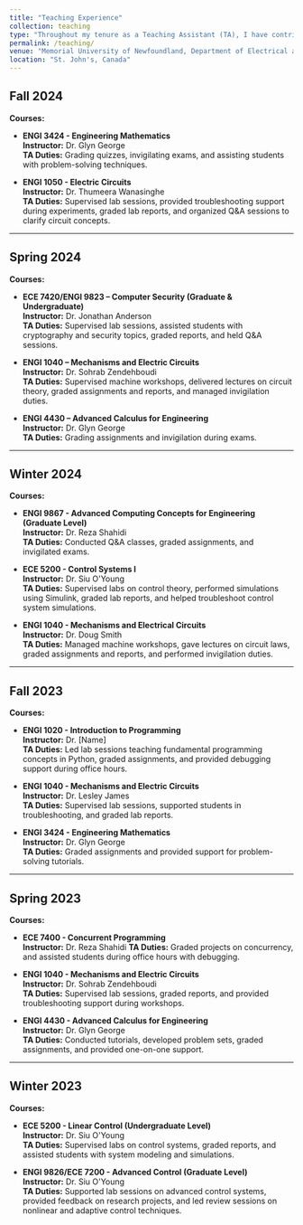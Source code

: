 ```yaml
---
title: "Teaching Experience"
collection: teaching
type: "Throughout my tenure as a Teaching Assistant (TA), I have contributed to both undergraduate and graduate-level courses. My responsibilities have ranged from supervising labs, conducting tutorials, grading assignments, and providing additional academic support to students."
permalink: /teaching/
venue: "Memorial University of Newfoundland, Department of Electrical and Computer Engineering, 2022-present"
location: "St. John's, Canada"
---
```



## Fall 2024
**Courses:**
- **ENGI 3424 - Engineering Mathematics**  
  **Instructor:** Dr. Glyn George  
  **TA Duties:** Grading quizzes, invigilating exams, and assisting students with problem-solving techniques.

- **ENGI 1050 - Electric Circuits**  
  **Instructor:** Dr. Thumeera Wanasinghe  
  **TA Duties:** Supervised lab sessions, provided troubleshooting support during experiments, graded lab reports, and organized Q&A sessions to clarify circuit concepts.

---

## Spring 2024
**Courses:**
- **ECE 7420/ENGI 9823 – Computer Security (Graduate & Undergraduate)**  
  **Instructor:** Dr. Jonathan Anderson  
  **TA Duties:** Supervised lab sessions, assisted students with cryptography and security topics, graded reports, and held Q&A sessions.

- **ENGI 1040 – Mechanisms and Electric Circuits**  
  **Instructor:** Dr. Sohrab Zendehboudi  
  **TA Duties:** Supervised machine workshops, delivered lectures on circuit theory, graded assignments and reports, and managed invigilation duties.

- **ENGI 4430 – Advanced Calculus for Engineering**  
  **Instructor:** Dr. Glyn George  
  **TA Duties:** Grading assignments and invigilation during exams.

---

## Winter 2024
**Courses:**
- **ENGI 9867 - Advanced Computing Concepts for Engineering (Graduate Level)**  
  **Instructor:** Dr. Reza Shahidi  
  **TA Duties:** Conducted Q&A classes, graded assignments, and invigilated exams.

- **ECE 5200 - Control Systems I**  
  **Instructor:** Dr. Siu O'Young  
  **TA Duties:** Supervised labs on control theory, performed simulations using Simulink, graded lab reports, and helped troubleshoot control system simulations.

- **ENGI 1040 - Mechanisms and Electrical Circuits**  
  **Instructor:** Dr. Doug Smith  
  **TA Duties:** Managed machine workshops, gave lectures on circuit laws, graded assignments and reports, and performed invigilation duties.

---

## Fall 2023
**Courses:**
- **ENGI 1020 - Introduction to Programming**  
  **Instructor:** Dr. [Name]  
  **TA Duties:** Led lab sessions teaching fundamental programming concepts in Python, graded assignments, and provided debugging support during office hours.

- **ENGI 1040 - Mechanisms and Electric Circuits**  
  **Instructor:** Dr. Lesley James  
  **TA Duties:** Supervised lab sessions, supported students in troubleshooting, and graded lab reports.

- **ENGI 3424 - Engineering Mathematics**  
  **Instructor:** Dr. Glyn George  
  **TA Duties:** Graded assignments and provided support for problem-solving tutorials.

---

## Spring 2023
**Courses:**
- **ECE 7400 - Concurrent Programming**  
  **Instructor:** Dr. Reza Shahidi
  **TA Duties:** Graded projects on concurrency, and assisted students during office hours with debugging.

- **ENGI 1040 - Mechanisms and Electric Circuits**  
  **Instructor:** Dr. Sohrab Zendehboudi  
  **TA Duties:** Supervised lab sessions, graded reports, and provided troubleshooting support during workshops.

- **ENGI 4430 - Advanced Calculus for Engineering**  
  **Instructor:** Dr. Glyn George  
  **TA Duties:** Conducted tutorials, developed problem sets, graded assignments, and provided one-on-one support.

---

## Winter 2023
**Courses:**
- **ECE 5200 - Linear Control (Undergraduate Level)**  
  **Instructor:** Dr. Siu O'Young  
  **TA Duties:** Supervised labs on control systems, graded reports, and assisted students with system modeling and simulations.

- **ENGI 9826/ECE 7200 - Advanced Control (Graduate Level)**  
  **Instructor:** Dr. Siu O'Young  
  **TA Duties:** Supported lab sessions on advanced control systems, provided feedback on research projects, and led review sessions on nonlinear and adaptive control techniques.
